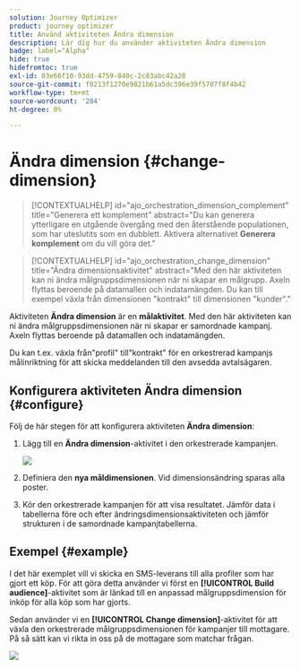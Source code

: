 ```yaml
---
solution: Journey Optimizer
product: journey optimizer
title: Använd aktiviteten Ändra dimension
description: Lär dig hur du använder aktiviteten Ändra dimension
badge: label="Alpha"
hide: true
hidefromtoc: true
exl-id: 83e66f10-93dd-4759-840c-2c83abc42a28
source-git-commit: f0213f1270e9821b61a5dc396e39f5707f8f4b42
workflow-type: tm+mt
source-wordcount: '284'
ht-degree: 0%

---
```


# Ändra dimension {#change-dimension}

>[!CONTEXTUALHELP]
>id="ajo_orchestration_dimension_complement"
>title="Generera ett komplement"
>abstract="Du kan generera ytterligare en utgående övergång med den återstående populationen, som har uteslutits som en dubblett. Aktivera alternativet **Generera komplement** om du vill göra det."

>[!CONTEXTUALHELP]
>id="ajo_orchestration_change_dimension"
>title="Ändra dimensionsaktivitet"
>abstract="Med den här aktiviteten kan ni ändra målgruppsdimensionen när ni skapar en målgrupp. Axeln flyttas beroende på datamallen och indatamängden. Du kan till exempel växla från dimensionen &quot;kontrakt&quot; till dimensionen &quot;kunder&quot;."

Aktiviteten **Ändra dimension** är en **målaktivitet**. Med den här aktiviteten kan ni ändra målgruppsdimensionen när ni skapar er samordnade kampanj. Axeln flyttas beroende på datamallen och indatamängden.

Du kan t.ex. växla från&quot;profil&quot; till&quot;kontrakt&quot; för en orkestrerad kampanjs målinriktning för att skicka meddelanden till den avsedda avtalsägaren.

<!--
>[!IMPORTANT]
>
>Please note that the **[!UICONTROL Change Dimension]** and **[!UICONTROL Change Data source]** activities should not be added in one row. If you need to use both activities consecutively, make sure you include an **[!UICONTROL Enrichement]** activity in between them. This ensures proper execution and prevents potential conflicts or errors.-->

## Konfigurera aktiviteten Ändra dimension {#configure}

Följ de här stegen för att konfigurera aktiviteten **Ändra dimension**:

1. Lägg till en **Ändra dimension**-aktivitet i den orkestrerade kampanjen.

   ![](assets/change-dimension.png)

1. Definiera den **nya måldimensionen**. Vid dimensionsändring sparas alla poster.

1. Kör den orkestrerade kampanjen för att visa resultatet. Jämför data i tabellerna före och efter ändringsdimensionsaktiviteten och jämför strukturen i de samordnade kampanjtabellerna.

## Exempel {#example}

I det här exemplet vill vi skicka en SMS-leverans till alla profiler som har gjort ett köp. För att göra detta använder vi först en **[!UICONTROL Build audience]**-aktivitet som är länkad till en anpassad målgruppsdimension för inköp för alla köp som har gjorts.

Sedan använder vi en **[!UICONTROL Change dimension]**-aktivitet för att växla den orkestrerade målgruppsdimensionen för kampanjer till mottagare. På så sätt kan vi rikta in oss på de mottagare som matchar frågan.

![](assets/change-dimension-example.png)
